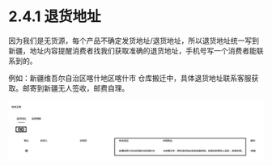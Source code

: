 # 2.4.1 退货地址

因为我们是无货源，每个产品不确定发货地址/退货地址，所以退货地址统一写到新疆，地址内容提醒消费者找我们获取准确的退货地址，手机号写一个消费者能联系到的。

例如：新疆维吾尔自治区喀什地区喀什市 仓库搬迁中，具体退货地址联系客服获取。邮寄到新疆无人签收，邮费自理。

![](img/c1a8c64abe92a1d3acd338a8a1c86146.png)